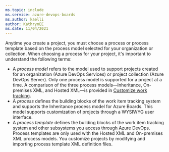 ```yaml
---
ms.topic: include
ms.service: azure-devops-boards
ms.author: kaelli
author: KathrynEE
ms.date: 11/04/2021
---
```



Anytime you create a project, you must choose a process or process template based on the process model selected for your organization or collection. When choosing a process for your project, it's important to understand the following terms: 

- A *process model* refers to the model used to support projects created for an organization (Azure DevOps Services) or project collection (Azure DevOps Server). Only one process model is supported for a project at a time. A comparison of the three process models&mdash;Inheritance, On-premises XML, and Hosted XML&mdash;is provided in [Customize work tracking](../reference/customize-work.md#collection-level-process-customization).  
- A *process* defines the building blocks of the work item tracking system and supports the Inheritance process model for Azure Boards. This model supports customization of projects through a WYSIWYG user interface. 
- A *process template* defines the building blocks of the work item tracking system and other subsystems you access through Azure DevOps. Process templates are only used with the Hosted XML and On-premises XML process models. You customize projects by modifying and importing process template XML definition files. 
